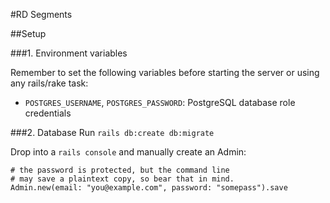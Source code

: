 #RD Segments

##Setup

###1. Environment variables

Remember to set the following variables before starting the server or using any rails/rake task:

 - `POSTGRES_USERNAME`, `POSTGRES_PASSWORD`: PostgreSQL database role credentials

###2. Database
Run `rails db:create db:migrate`

Drop into a `rails console` and manually create an Admin:

	# the password is protected, but the command line
	# may save a plaintext copy, so bear that in mind.
	Admin.new(email: "you@example.com", password: "somepass").save

